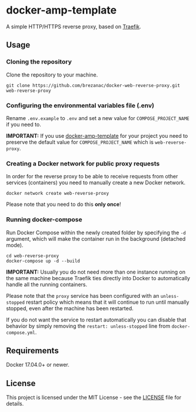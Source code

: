 # docker-amp-template

A simple HTTP/HTTPS reverse proxy, based on [Traefik](https://traefik.io/).

## Usage

### Cloning the repository ###
Clone the repository to your machine.

```
git clone https://github.com/brezanac/docker-web-reverse-proxy.git web-reverse-proxy
```

### Configuring the environmental variables file (.env) ###

Rename `.env.example` to `.env` and set a new value for `COMPOSE_PROJECT_NAME` if you need to. 

**IMPORTANT:** If you use [docker-amp-template](https://github.com/brezanac/docker-amp-template) for your project you need to preserve the default value for `COMPOSE_PROJECT_NAME` which is `web-reverse-proxy`.

### Creating a Docker network for public proxy requests ###
In order for the reverse proxy to be able to receive requests from other services (containers) you need to manually create a new Docker network.

```
docker network create web-reverse-proxy
```

Please note that you need to do this **only once**!

### Running docker-compose ###

Run Docker Compose within the newly created folder by specifying the `-d` argument, which will make the container run in the background (detached mode).

```
cd web-reverse-proxy
docker-compose up -d --build
```
**IMPORTANT:** Usually you do not need more than one instance running on the same machine because Traefik ties directly into Docker to automatically handle all the running containers.

Please note that the `proxy` service has been configured with an `unless-stopped` restart policy which means that it will continue to run until manually stopped, even after the machine has been restarted.

If you do not want the service to restart automatically you can disable that behavior by simply removing the `restart: unless-stopped` line from `docker-compose.yml`.

## Requirements

Docker 17.04.0+ or newer.

## License

This project is licensed under the MIT License - see the [LICENSE](LICENSE) file for details.
